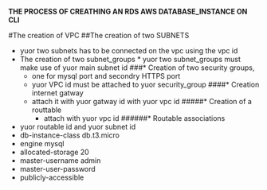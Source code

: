 **THE PROCESS OF CREATHING AN RDS AWS DATABASE_INSTANCE ON CLI**



#The creation of VPC
##The creation of two SUBNETS
  * yuor two subnets has to be connected on the vpc using the vpc id
  * The creation of two subnet_groups
         * yuor two subnet_groups must make use of yuor main subnet id
###* Creation of two security groups, 
       * one for mysql port and secondry HTTPS port
       * yuor VPC id must be attached to yuor security_group
####* Creation internet gatway 
      * attach it with yuor gatway id with yuor vpc id
  #####* Creation of a routtable 
        * attach with yuor vpc id 
######* Routable associations
 * yuor routable id and yuor subnet id
* db-instance-class db.t3.micro   
* engine mysql
* allocated-storage 20 
* master-username admin
* master-user-password 
* publicly-accessible

